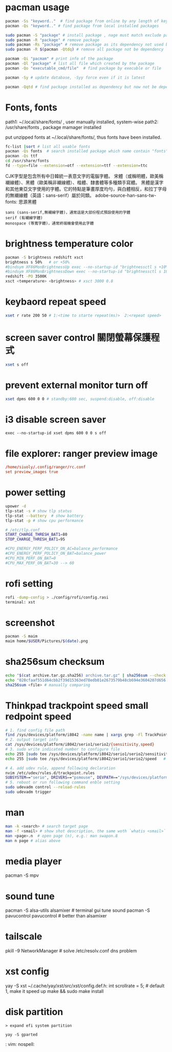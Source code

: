 # pacman usage
```sh
pacman -Ss "keyword.."  # find package from online by any length of keyword
pacman -Qs "keyword.." # find package from local installed packages

sudo pacman -S "package" # install package , nage must match exclude package version
sudo pacman -R "package" # remove package
sudo pacman -Rs "package" # remove package as its dependency not used by other package
sudo pacman -R $(pacman -Qtdq) # remove all package not be dependency

pacmam -Qi "pacmam" # print info of the package
pacman -Ql "package" # list all file which created by the package
pacman -Qo "executable_cmd/file"  # find package by execuble or file

pacman -Sy # update database, -Syy force even if it is latest

pacman -Qqtd # find package installed as dependency but now not be dependent(orphan)
```
# Fonts, fonts
path1: ~/.local/share/fonts/ , user manually installed, system-wise
path2: /usr/share/fonts ,  package mamager installed

put unzipped fonts at ~/.local/share/fonts/, thus fonts have been installed.

```sh
fc-list |sort # list all usable fonts
pacman -Qs fonts  # search installed package which name contain "fonts"
pacman -Qs ttf  
cd /usr/share/fonts
fd --type=file --extension=otf --extension=ttf --extension=ttc
```

CJK字型是包含所有中日韓統一表意文字的電腦字體。
宋體（或稱明體，歐美稱襯線體）、黑體（歐美稱非襯線體）、楷體、隸書體等多種類手寫體。 
黑體是漢字和其他東亞文字使用的字體。它的特點是筆畫厚度均勻，與白體相反，和拉丁字母的無襯線體（英語：sans-serif）屬於同類。
adobe-source-han-sans-tw-fonts: 思源黑體

    sans (sans-serif,無襯線字體)，通常這是大部份程式預設使用的字體
    serif (有襯線字體)
    monospace (等寬字體)，通常終端機會使用此字體

# brightness temperature color
```sh
pacman -S brightness redshift xsct
brightness s 50%   # or +50%
#bindsym XF86MonBrightnessUp exec --no-startup-id "brightnessctl s +10%"
#bindsym XF86MonBrightnessDown exec --no-startup-id "brightnessctl s 10%-"
redshift -PO 3500K
xsct <temperature> <brightness> # xsct 3000 0.8
```

# keybaord repeat speed
```sh
xset r rate 200 50 # 1:<time to starte repeat(ms)>  2:<repeat speed>
```
# screen saver control 關閉螢幕保護程式 
```sh
xset s off
```

# prevent external monitor turn off
```sh
xset dpms 600 0 0 # standby:600 sec, suspend:disable, off:disable
```

# i3 disable screen saver
`exec --no-startup-id xset dpms 600 0 0 s off`

# file explorer: ranger preview image
```conf
/home/siuoly/.config/ranger/rc.conf
set preview_images true
```

# power setting
```sh
upower -d 
tlp-stat -s # show tlp status
tlp-stat --battery  # show battery
tlp-stat -p # show cpu performance

# /etc/tlp.conf
START_CHARGE_THRESH_BAT1=80
STOP_CHARGE_THRESH_BAT1=95

#CPU_ENERGY_PERF_POLICY_ON_AC=balance_performance
#CPU_ENERGY_PERF_POLICY_ON_BAT=balance_power
#CPU_MIN_PERF_ON_BAT=0
#CPU_MAX_PERF_ON_BAT=30 --> 60
```

# rofi setting
```sh
rofi -dump-config > ./config/rofi/config.rasi
terminal: xst
```

# screenshot
```sh
pacman -S maim
maim home/$USER/Pictures/$(date).png
```

# sha256sum checksum
```sh
echo "$(cat archive.tar.gz.sha256) archive.tar.gz" | sha256sum --check --status
echo "028cfaaf551d64cbb2f39d15363ed78edb01e2673579b48cb694e3604207d656 nvim.appimage" |sha256sum --check
sha256sum <file> # manually comparing
```

# Thinkpad trackpoint speed small redpoint speed
```sh
# 1. find config file path
find /sys/devices/platform/i8042 -name name | xargs grep -Fl TrackPoint | sed 's/\/input\/input[0-9]*\/name$//'
# 2. output target info
cat /sys/devices/platform/i8042/serio1/serio2/{sensitivity,speed}
# 3. sudo write indicated number to configure file
echo 255 |sudo tee /sys/devices/platform/i8042/serio1/serio2/sensitivity  # origin:200
echo 255 |sudo tee /sys/devices/platform/i8042/serio1/serio2/speed   # origin:97

# 4. add udev rule, append following declaration
nvim /etc/udev/rules.d/trackpoint.rules
SUBSYSTEM=="serio", DRIVERS=="psmouse", DEVPATH=="/sys/devices/platform/i8042/serio1/serio2", ATTR{sensitivity}="220", ATTR{speed}="110"
# 5. reboot or run following command enble setting
sudo udevadm control --reload-rules
sudo udevadm trigger
```

# man
```sh
man -k <search> # search target page
man -f <smail> # show shot description, the same woth `whatis <smail>`
man <page>.n  # open page (n), e.g.: man swapon.8
man n page # alias above
```

# media player
pacman -S mpv
# sound tune
pacman -S alsa-utils
alsamixer # terminal gui tune sound 
pacman -S pavucontrol
pavucontrol # better than alsamixer

# tailscale
pkill -9 NetworkManager # solve /etc/resolv.conf dns problem

# xst config
yay -S xst
~/.cache/yay/xst/src/xst/config.def.h: int scrollrate = 5; # default 1, make it speed up 
make && sudo make install

# disk partition
    > expand efi system partition
`yay -S gparted`




: vim: nospell:

